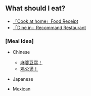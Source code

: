## What should I eat?

* [「Cook at home」Food Receipt](https://www.bbcgoodfood.com/recipes/collection/easy-recipes)
* [「Dine in」Recommand Restaurant](https://www.yelp.com)

### [Meal Idea]
* Chinese
    * [麻婆豆腐！](./chinese/Szechuan/0001麻婆豆腐.md)
    * [鸡公煲！](./chinese/Szechuan/0002鸡公煲.md)

* Japanese

* Mexican
